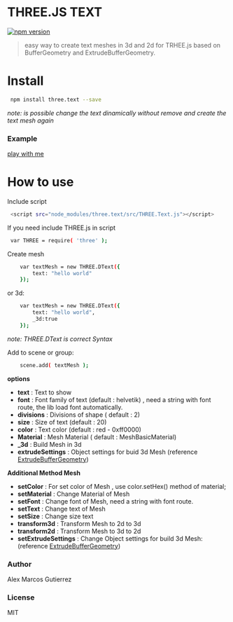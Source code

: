 # THREE.JS TEXT
[![npm version](https://badge.fury.io/js/three.text.svg)](https://badge.fury.io/js/three.text)
> easy way to create text meshes in 3d and 2d for TRHEE.js based on BufferGeometry and ExtrudeBufferGeometry.

# Install

```sh
 npm install three.text --save
```

*note: is possible change the text dinamically without remove and create the text mesh again*


### Example
[play with me](http://jsfiddle.net/xaftuh7j/9/)
# How to use
Include script

```sh
 <script src="node_modules/three.text/src/THREE.Text.js"></script>
```
If you need include THREE.js in script 
```sh
 var THREE = require( 'three' );
```

Create mesh 
```sh
    var textMesh = new THREE.DText({
        text: "hello world"
    }); 
```
or 3d:
```sh
    var textMesh = new THREE.DText({
        text: "hello world",
        _3d:true
    }); 
```

*note: THREE.DText is correct Syntax*

Add to scene or group:
```sh
    scene.add( textMesh );
```
**options**
- **text** : Text to show
- **font** : Font family of text (default : helvetik) , need a string with font route, the lib load font automatically.
- **divisions** : Divisions of shape ( default : 2)
- **size** : Size of text (default : 20)
- **color** : Text color (default : red - 0xff0000)
- **Material** : Mesh Material ( default : MeshBasicMaterial)
- **_3d** : Build Mesh in 3d
- **extrudeSettings** : Object settings for buid 3d Mesh (reference  [ExtrudeBufferGeometry](https://threejs.org/docs/#api/geometries/ExtrudeBufferGeometry))

**Additional Method Mesh**
- **setColor** : For set color of Mesh , use color.setHex() method of material;
- **setMaterial** : Change Material of Mesh
- **setFont** : Change font of Mesh, need a string with font route.
- **setText** : Change text of Mesh
- **setSize** : Change size text
- **transform3d** : Transform Mesh to 2d to 3d
- **transform2d** : Transform Mesh to 3d to 2d
- **setExtrudeSettings** : Change Object settings for build 3d Mesh: (reference  [ExtrudeBufferGeometry](https://threejs.org/docs/#api/geometries/ExtrudeBufferGeometry))


### Author
Alex Marcos Gutierrez
### License
MIT


